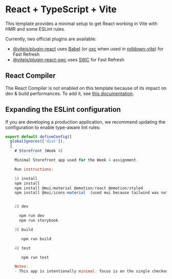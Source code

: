 # React + TypeScript + Vite

This template provides a minimal setup to get React working in Vite with HMR and some ESLint rules.

Currently, two official plugins are available:

- [@vitejs/plugin-react](https://github.com/vitejs/vite-plugin-react/blob/main/packages/plugin-react) uses [Babel](https://babeljs.io/) (or [oxc](https://oxc.rs) when used in [rolldown-vite](https://vite.dev/guide/rolldown)) for Fast Refresh
- [@vitejs/plugin-react-swc](https://github.com/vitejs/vite-plugin-react/blob/main/packages/plugin-react-swc) uses [SWC](https://swc.rs/) for Fast Refresh

## React Compiler

The React Compiler is not enabled on this template because of its impact on dev & build performances. To add it, see [this documentation](https://react.dev/learn/react-compiler/installation).

## Expanding the ESLint configuration

If you are developing a production application, we recommend updating the configuration to enable type-aware lint rules:

```js
export default defineConfig([
  globalIgnores(['dist']),
  {
    # Storefront (Week 4)

    Minimal Storefront app used for the Week 4 assignment.

    Run instructions:

    1) install
    npm install
    npm install @mui/material @emotion/react @emotion/styled
    npm install @mui/icons-material  (used mui because tailwind was not working properly)


    2) dev

      npm run dev
      npm run storybook

    3) build

       npm run build

    4) test

       npm run test

    Notes:
    - This app is intentionally minimal: focus is on the single checkout journey and the Ask Support panel.

```

